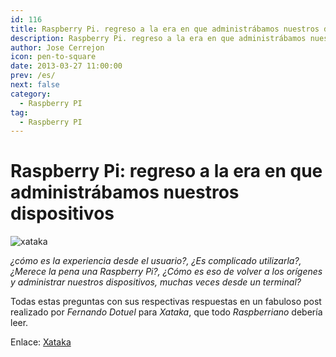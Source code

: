 ```yaml
---
id: 116
title: Raspberry Pi. regreso a la era en que administrábamos nuestros dispositivos
description: Raspberry Pi. regreso a la era en que administrábamos nuestros dispositivos
author: Jose Cerrejon
icon: pen-to-square
date: 2013-03-27 11:00:00
prev: /es/
next: false
category:
  - Raspberry PI
tag:
  - Raspberry PI
---
```


# Raspberry Pi: regreso a la era en que administrábamos nuestros dispositivos

![xataka](/images/xakatahome.jpg)

*¿cómo es la experiencia desde el usuario?, ¿Es complicado utilizarla?, ¿Merece la pena una Raspberry Pi?, ¿Cómo es eso de volver a los orígenes y administrar nuestros dispositivos, muchas veces desde un terminal?*

Todas estas preguntas con sus respectivas respuestas en un fabuloso post realizado por *Fernando Dotuel* para *Xataka*, que todo *Raspberriano* debería leer.

Enlace: [Xataka](http://www.xataka.com/componentes-de-pc/raspberry-pi-regreso-a-la-era-en-que-administrabamos-nuestros-dispositivos)
